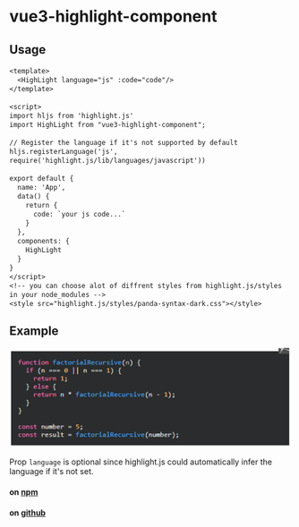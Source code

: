 # vue3-highlight-component


## Usage

```vue
<template>
  <HighLight language="js" :code="code"/>
</template>

<script>
import hljs from 'highlight.js'
import HighLight from "vue3-highlight-component";

// Register the language if it's not supported by default
hljs.registerLanguage('js', require('highlight.js/lib/languages/javascript'))

export default {
  name: 'App',
  data() {
    return {
      code: `your js code...`
    }
  },
  components: {
    HighLight
  }
}
</script>
<!-- you can choose alot of diffrent styles from highlight.js/styles in your node_modules -->
<style src="highlight.js/styles/panda-syntax-dark.css"></style>
```

## Example
![img.png](img.png)

Prop `language` is optional since highlight.js could automatically infer the language if it's not set.


#### on [npm](https://www.npmjs.com/package/vue3-highlight-component?activeTab=readme)

#### on [github](https://github.com/eliahusatat/vue3-highlight-component)
